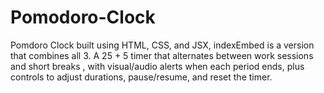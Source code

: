 # Pomodoro-Clock
Pomdoro Clock built using HTML, CSS, and JSX, indexEmbed is a version that combines all 3. A 25 + 5 timer that alternates between work sessions and short breaks , with visual/audio alerts when each period ends, plus controls to adjust durations, pause/resume, and reset the timer.
